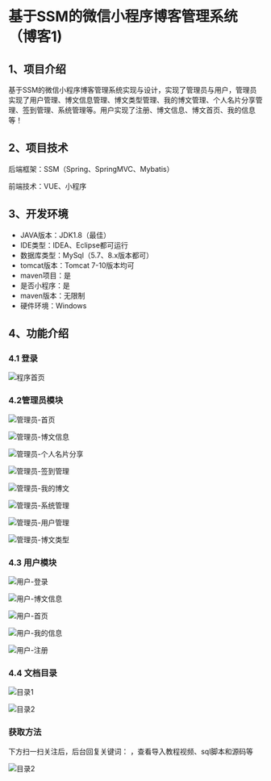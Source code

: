 # 基于SSM的微信小程序博客管理系统（博客1)



## 1、项目介绍

基于SSM的微信小程序博客管理系统实现与设计，实现了管理员与用户，管理员实现了用户管理、博文信息管理、博文类型管理、我的博文管理、个人名片分享管理、签到管理、系统管理等。用户实现了注册、博文信息、博文首页、我的信息等！

## 2、项目技术

后端框架：SSM（Spring、SpringMVC、Mybatis）

前端技术：VUE、小程序

## 3、开发环境

- JAVA版本：JDK1.8（最佳）
- IDE类型：IDEA、Eclipse都可运行
- 数据库类型：MySql（5.7、8.x版本都可） 
- tomcat版本：Tomcat 7-10版本均可
- maven项目：是
- 是否小程序：是
- maven版本：无限制
- 硬件环境：Windows


## 4、功能介绍

### 4.1 登录

![程序首页](https://www.codemarket.fun/202406212114928.png)

### 4.2管理员模块

![管理员-首页](https://www.codemarket.fun/202406212115014.png)

![管理员-博文信息](https://www.codemarket.fun/202406212115469.png)

![管理员-个人名片分享](https://www.codemarket.fun/202406212115477.png)

![管理员-签到管理](https://www.codemarket.fun/202406212115497.png)

![管理员-我的博文](https://www.codemarket.fun/202406212115510.png)

![管理员-系统管理](https://www.codemarket.fun/202406212115521.png)

![管理员-用户管理](https://www.codemarket.fun/202406212115884.png)

![管理员-博文类型](https://www.codemarket.fun/202406212115958.png)

### 4.3 用户模块

![用户-登录](https://www.codemarket.fun/202406212116903.png)

![用户-博文信息](https://www.codemarket.fun/202406212116263.png)



![用户-首页](https://www.codemarket.fun/202406212116284.png)

![用户-我的信息](https://www.codemarket.fun/202406212116249.png)

![用户-注册](https://www.codemarket.fun/202406212116301.png)

### 4.4 文档目录

![目录1](https://www.codemarket.fun/202406212118019.png)

![目录2](https://www.codemarket.fun/202406212118021.png)

###  获取方法

下方扫一扫关注后，后台回复关键词：    ，查看导入教程视频、sql脚本和源码等

![目录2](https://www.codemarket.fun/202407032155305.png)
